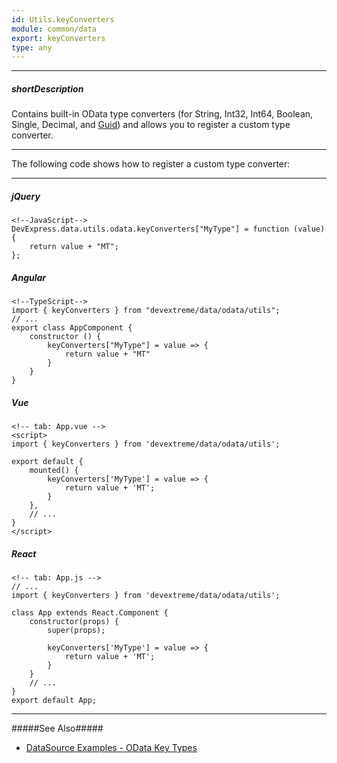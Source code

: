 ```yaml
---
id: Utils.keyConverters
module: common/data
export: keyConverters
type: any
---
```

---
##### shortDescription
Contains built-in OData type converters (for String, Int32, Int64, Boolean, Single, Decimal, and [Guid](/api-reference/30%20Data%20Layer/Guid '/Documentation/ApiReference/Data_Layer/Guid/')) and allows you to register a custom type converter.

---
The following code shows how to register a custom type converter:

---
##### jQuery

    <!--JavaScript-->
    DevExpress.data.utils.odata.keyConverters["MyType"] = function (value) {
        return value + "MT";
    };
    
##### Angular

    <!--TypeScript-->
    import { keyConverters } from "devextreme/data/odata/utils";
    // ...
    export class AppComponent {
        constructor () {
            keyConverters["MyType"] = value => {
                return value + "MT"
            }
        }
    }

##### Vue

    <!-- tab: App.vue -->  
    <script>
    import { keyConverters } from 'devextreme/data/odata/utils';

    export default {
        mounted() {
            keyConverters['MyType'] = value => {
                return value + 'MT';
            }
        },
        // ...
    }
    </script>

##### React

    <!-- tab: App.js -->
    // ...
    import { keyConverters } from 'devextreme/data/odata/utils';

    class App extends React.Component {
        constructor(props) {
            super(props);
            
            keyConverters['MyType'] = value => {
                return value + 'MT';
            }
        }
        // ...
    }
    export default App;

---

#####See Also#####
- [DataSource Examples - OData Key Types](/concepts/70%20Data%20Binding/51%20Data%20Source%20Examples/2%20OData/1%20Key%20Types.md '/Documentation/Guide/Data_Binding/Data_Source_Examples/#OData/Key_Types')